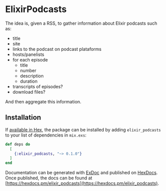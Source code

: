 # ElixirPodcasts

The idea is, given a RSS, to gather information about Elixir podcasts such as:
- title
- site
- links to the podcast on podcast plataforms
- hosts/panelists
- for each episode
  - title
  - number
  - description
  - duration
- transcripts of episodes?
- download files?

And then aggregate this information.


## Installation

If [available in Hex](https://hex.pm/docs/publish), the package can be installed
by adding `elixir_podcasts` to your list of dependencies in `mix.exs`:

```elixir
def deps do
  [
    {:elixir_podcasts, "~> 0.1.0"}
  ]
end
```

Documentation can be generated with [ExDoc](https://github.com/elixir-lang/ex_doc)
and published on [HexDocs](https://hexdocs.pm). Once published, the docs can
be found at [https://hexdocs.pm/elixir_podcasts](https://hexdocs.pm/elixir_podcasts).


